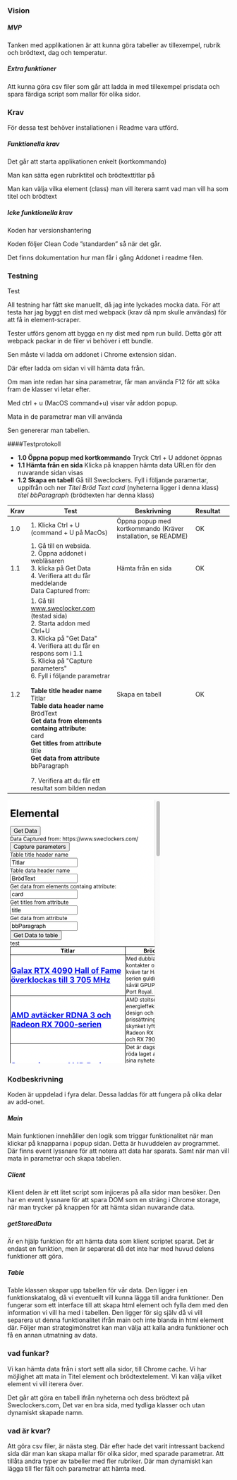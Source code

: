 ### Vision

##### MVP
Tanken med applikationen är att kunna göra tabeller av tillexempel, rubrik och brödtext, dag och temperatur. 

##### Extra funktioner
Att kunna göra csv filer som går att ladda in med tillexempel prisdata och spara färdiga script som mallar för olika sidor.


### Krav

För dessa test behöver installationen i Readme vara utförd.

##### Funktionella krav

Det går att starta applikationen enkelt (kortkommando)

Man kan sätta egen rubriktitel och brödtexttitlar på 

Man kan välja vilka element (class) man vill iterera samt vad man vill ha som titel och brödtext

##### Icke funktionella krav

Koden har versionshantering

Koden följer Clean Code ”standarden” så när det går.

Det finns dokumentation hur man får i gång Addonet i readme filen.


### Testning

Test

All testning har fått ske manuellt, då jag inte lyckades mocka data.
För att testa har jag byggt en dist med webpack (krav då npm skulle användas) för att få in element-scraper.

Tester utförs genom att bygga en ny dist med npm run build.
Detta gör att webpack packar in de filer vi behöver i ett bundle.

Sen måste vi ladda om addonet i Chrome extension sidan.

Där efter ladda om sidan vi vill hämta data från.

Om man inte redan har sina parametrar, får man använda F12 för att söka fram de klasser vi letar efter.

Med ctrl + u (MacOS command+u) visar vår addon popup.

Mata in de parametrar man vill använda

Sen genererar man tabellen.


####Testprotokoll

-	**1.0 Öppna popup med kortkommando**
Tryck Ctrl + U
addonet öppnas
-	**1.1 Hämta från en sida**
Klicka på knappen hämta data
URLen för den nuvarande sidan visas
- **1.2 Skapa en tabell**
Gå till Sweclockers.
Fyll i följande paramertar, uppifrån och ner
*Titel*
*Bröd Text*
*card* (nyheterna ligger i denna klass)
*titel*
*bbParagraph* (brödtexten har denna klass)


| Krav | Test                                                                                                                                                                                                                                                                                                                                                                                                                                                                                                | Beskrivning                                                   | Resultat |   |
|------|-----------------------------------------------------------------------------------------------------------------------------------------------------------------------------------------------------------------------------------------------------------------------------------------------------------------------------------------------------------------------------------------------------------------------------------------------------------------------------------------------------|---------------------------------------------------------------|----------|---|
| 1.0  | 1. Klicka Ctrl + U (command + U på MacOs)                                                                                                                                                                                                                                                                                                                                                                                                                                                           | Öppna popup med kortkommando (Kräver installation, se README) | OK       |   |
| 1.1  | 1. Gå till en websida.<br>2. Öppna addonet i webläsaren<br>3. klicka på Get Data<br>4. Verifiera att du får meddelande<br>Data Captured from: <Din URL>                                                                                                                                                                                                                                                                                                                                             | Hämta från en sida                                            | OK       |   |
| 1.2  | 1. Gå till www.sweclocker.com (testad sida)<br>2. Starta addon med Ctrl+U<br>3. Klicka på "Get Data"<br>4. Verifiera att du får en respons som i 1.1<br>5. Klicka på "Capture parameters"<br>6. Fyll i följande parametrar<br><br>**Table title header name**<br>Titlar<br>**Table data header name**<br>BrödText<br>**Get data from elements containg attribute:**<br>card<br>**Get titles from attribute**<br>title<br>**Get data from attribute**<br>bbParagraph<br><br>7. Verifiera att du får ett resultat som bilden nedan | Skapa en tabell                                               | OK       |   |

![Test Resultat](/readme_img/test_report.png)

### Kodbeskrivning

Koden är uppdelad i fyra delar. Dessa laddas för att fungera på olika delar av add-onet. 

##### Main

Main funktionen innehåller den logik som triggar funktionalitet när man klickar på knapparna i popup sidan. Detta är huvuddelen av programmet.
Där finns event lyssnare för att notera att data har sparats.
Samt när man vill mata in parametrar och skapa tabellen.
##### Client
Klient delen är ett litet script som injiceras på alla sidor man besöker.
Den har en event lyssnare för att spara DOM som en sträng i Chrome storage, när man trycker på knappen för att hämta sidan nuvarande data.


##### getStoredData
Är en hjälp funktion för att hämta data som klient scriptet sparat.
Det är endast en funktion, men är separerat då det inte har med huvud delens funktioner att göra.

##### Table
Table klassen skapar upp tabellen för vår data. Den ligger i en funktionskatalog, då vi eventuellt vill kunna lägga till andra funktioner.
Den fungerar som ett interface till att skapa html element och fylla dem med den information vi vill ha med i tabellen.
Den ligger för sig själv då vi vill separera ut denna funktionalitet ifrån main och inte blanda in html element där.
Följer man strategimönstret kan man välja att kalla andra funktioner och få en annan utmatning av data.

### vad funkar? 
Vi kan hämta data från i stort sett alla sidor, till Chrome cache. 
Vi har möjlighet att mata in Titel element och brödtextelement.
Vi kan välja vilket element vi vill iterera över.

Det går att göra en tabell ifrån nyheterna och dess brödtext på Sweclockers.com, Det var en bra sida, med tydliga klasser och utan dynamiskt skapade namn.

### vad är kvar?
Att göra csv filer, är nästa steg. 
Där efter hade det varit intressant backend sida där man kan skapa mallar för olika sidor, med sparade parametrar.
Att tillåta andra typer av tabeller med fler rubriker. Där man dynamiskt kan lägga till fler fält och parametrar att hämta med.
